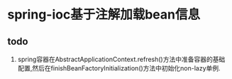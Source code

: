 # spring-ioc基于注解加载bean信息

## todo
1. spring容器在AbstractApplicationContext.refresh()方法中准备容器的基础配置,然后在finishBeanFactoryInitialization()方法中初始化non-lazy单例.
